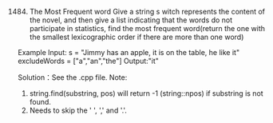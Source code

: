 1484. The Most Frequent word
Give a string s witch represents the content of the novel, and then give a list indicating that the words do not participate in statistics, find the most frequent word(return the one with the smallest lexicographic order if there are more than one word)

Example
Input: s = "Jimmy has an apple, it is on the table, he like it"
excludeWords = ["a","an","the"]
Output:"it"

Solution：See the .cpp file.
Note:
1) string.find(substring, pos) will return -1 (string::npos) if substring is not found.
2) Needs to skip the ' ', ',' and '.'.
